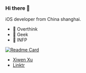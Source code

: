 ### Hi there 👋

iOS developer from China shanghai.

<!--
**CivelXu/CivelXu** is a ✨ _special_ ✨ repository because its `README.md` (this file) appears on your GitHub profile.

Here are some ideas to get you started:

- 🔭 I’m currently working on ...
- 🌱 I’m currently learning ...
- 👯 I’m looking to collaborate on ...
- 🤔 I’m looking for help with ...
- 💬 Ask me about ...
- 📫 How to reach me: ...
- 😄 Pronouns: ...
- ⚡ Fun fact: ...
-->

- 🔆 Overthink
- 🤖 Geek
- 🦋 INFP 

<!--
[![Anurag's GitHub stats](https://github-readme-stats.vercel.app/api?username=CivelXu)](https://github.com/anuraghazra/github-readme-stats)
-->

[![Readme Card](https://github-readme-stats.vercel.app/api?username=CivelXu&show_icons=true&title_color=ffffff&icon_color=bb2acf&text_color=daf7dc&bg_color=151515)](https://github.com/anuraghazra/github-readme-stats)

<!--
[![Top Langs](https://github-readme-stats.vercel.app/api/top-langs/?username=CivelXu&layout=compact&exclude_repo=CivelXu.github.io&title_color=ffffff&icon_color=bb2acf&text_color=daf7dc&bg_color=151515)](https://github.com/anuraghazra/github-readme-stats)
-->

<!--
+ ![CivelXu](https://komarev.com/ghpvc/?username=CivelXu)
+ ![CivelXu](https://visitor-badge.glitch.me/badge?page_id=CivelXu.profile)
-->

- [Xiwen Xu](https://xuxiwen.tech/)
- [Linktr](https://linktr.ee/xiwenxu)
